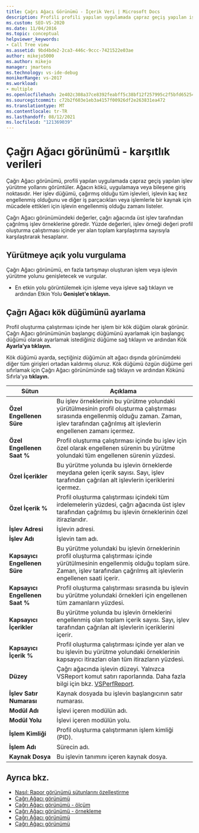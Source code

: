 ```yaml
---
title: Çağrı Ağacı Görünümü - İçerik Veri | Microsoft Docs
description: Profili profili yapılan uygulamada çapraz geçiş yapılan işlev yürütme yollarında ilgili verileri gösteren Çağrı Ağacı görünümünü gözden geçirme.
ms.custom: SEO-VS-2020
ms.date: 11/04/2016
ms.topic: conceptual
helpviewer_keywords:
- Call Tree view
ms.assetid: 9bd4bde2-2ca3-446c-9ccc-7421522e03ae
author: mikejo5000
ms.author: mikejo
manager: jmartens
ms.technology: vs-ide-debug
monikerRange: vs-2017
ms.workload:
- multiple
ms.openlocfilehash: 2e402c308a37ce8392feabff5c38bf12f257995c2f5bfd65254d4ef790875e2c
ms.sourcegitcommit: c72b2f603e1eb3a4157f00926df2e263831ea472
ms.translationtype: MT
ms.contentlocale: tr-TR
ms.lasthandoff: 08/12/2021
ms.locfileid: "121369039"
---
```

# <a name="call-tree-view---contention-data"></a>Çağrı Ağacı görünümü - karşıtlık verileri
Çağrı Ağacı görünümü, profili yapılan uygulamada çapraz geçiş yapılan işlev yürütme yollarını görüntüler. Ağacın kökü, uygulamaya veya bileşene giriş noktasıdır. Her işlev düğümü, çağırmış olduğu tüm işlevleri, işlevin kaç kez engellenmiş olduğunu ve diğer iş parçacıkları veya işlemlerle bir kaynak için mücadele ettikleri için işlevin engellenmiş olduğu zamanı listeler.

 Çağrı Ağacı görünümündeki değerler, çağrı ağacında üst işlev tarafından çağrılmış işlev örneklerine göredir. Yüzde değerleri, işlev örneği değeri profil oluşturma çalıştırması içinde yer alan toplam karşılaştırma sayısıyla karşılaştırarak hesaplanır.

## <a name="highlight-the-execution-hot-path"></a>Yürütmeye açık yolu vurgulama
 Çağrı Ağacı görünümü, en fazla tartışmayı oluşturan işlem veya işlevin yürütme yolunu genişletecek ve vurgular.

- En etkin yolu görüntülemek için işleme veya işleve sağ tıklayın ve ardından Etkin Yolu **Genişlet'e tıklayın.**

## <a name="set-the-call-tree-root-node"></a>Çağrı Ağacı kök düğümünü ayarlama
 Profil oluşturma çalıştırması içinde her işlem bir kök düğüm olarak görünür. Çağrı Ağacı görünümünün başlangıç düğümünü ayarlamak için başlangıç düğümü olarak ayarlamak istediğiniz düğüme sağ tıklayın ve ardından Kök **Ayarla'ya tıklayın.**

 Kök düğümü ayarda, seçtiğiniz düğümün alt ağacı dışında görünümdeki diğer tüm girişleri ortadan kaldırmış oluruz. Kök düğümü özgün düğüme geri sıfırlamak için Çağrı Ağacı görünümünde sağ tıklayın ve ardından Kökünü Sıfırla'ya **tıklayın.**

|Sütun|Açıklama|
|------------|-----------------|
|**Özel Engellenen Süre**|Bu işlev örneklerinin bu yürütme yolundaki yürütülmesinin profil oluşturma çalıştırması sırasında engellenmiş olduğu zaman. Zaman, işlev tarafından çağrılmış alt işlevlerin engellenen zamanı içermez.|
|**Özel Engellenen Saat %**|Profil oluşturma çalıştırması içinde bu işlev için özel olarak engellenen sürenin bu yürütme yolundaki tüm engellenen sürenin yüzdesi.|
|**Özel İçerikler**|Bu yürütme yolunda bu işlevin örneklerde meydana gelen içerik sayısı. Sayı, işlev tarafından çağrılan alt işlevlerin içeriklerini içermez.|
|**Özel İçerik %**|Profil oluşturma çalıştırması içindeki tüm irdelemelerin yüzdesi, çağrı ağacında üst işlev tarafından çağrılmış bu işlevin örneklerinin özel itirazlarıdır.|
|**İşlev Adresi**|İşlevin adresi.|
|**İşlev Adı**|İşlevin tam adı.|
|**Kapsayıcı Engellenen Süre**|Bu yürütme yolundaki bu işlevin örneklerinin profil oluşturma çalıştırması içinde yürütülmesinin engellenmiş olduğu toplam süre. Zaman, işlev tarafından çağrılmış alt işlevlerin engellenen saati içerir.|
|**Kapsayıcı Engellenen Saat %**|Profil oluşturma çalıştırması sırasında bu işlevin bu yürütme yolundaki örnekleri için engellenen tüm zamanların yüzdesi.|
|**Kapsayıcı İçerikler**|Bu yürütme yolunda bu işlevin örneklerini engellenmiş olan toplam içerik sayısı. Sayı, işlev tarafından çağrılan alt işlevlerin içeriklerini içerir.|
|**Kapsayıcı İçerik %**|Profil oluşturma çalıştırması içinde yer alan ve bu işlevin bu yürütme yolundaki örneklerinin kapsayıcı itirazları olan tüm itirazların yüzdesi.|
|**Düzey**|Çağrı ağacında işlevin düzeyi. Yalnızca VSReport komut satırı raporlarında. Daha fazla bilgi için bkz. [VSPerfReport](../profiling/vsperfreport.md).|
|**İşlev Satır Numarası**|Kaynak dosyada bu işlevin başlangıcının satır numarası.|
|**Modül Adı**|İşlevi içeren modülün adı.|
|**Modül Yolu**|İşlevi içeren modülün yolu.|
|**İşlem Kimliği**|Profil oluşturma çalıştırmanın işlem kimliği (PID).|
|**İşlem Adı**|Sürecin adı.|
|**Kaynak Dosya**|Bu işlevin tanımını içeren kaynak dosya.|

## <a name="see-also"></a>Ayrıca bkz.
- [Nasıl: Rapor görünümü sütunlarını özelleştirme](../profiling/how-to-customize-report-view-columns.md)
- [Çağrı Ağacı görünümü](../profiling/call-tree-view.md)
- [Çağrı Ağacı görünümü - ölçüm](../profiling/call-tree-view-dotnet-memory-instrumentation-data.md)
- [Çağrı Ağacı görünümü - örnekleme](../profiling/call-tree-view-dotnet-memory-sampling-data.md)
- [Çağrı Ağacı görünümü](../profiling/call-tree-view-instrumentation-data.md)
- [Çağrı Ağacı görünümü](../profiling/call-tree-view-sampling-data.md)
